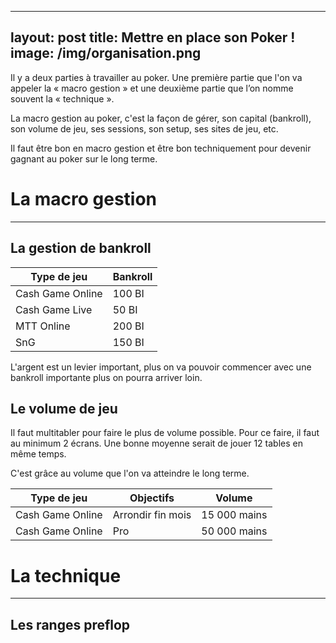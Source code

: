 

---
layout: post
title: Mettre en place son Poker !
image: /img/organisation.png
---
Il y a deux parties à travailler au poker. Une première partie que l'on va appeler la « macro gestion » et  une deuxième partie que l’on nomme souvent la « technique ».

La macro gestion au poker, c'est la façon de gérer, son capital (bankroll), son volume de jeu, ses sessions, son setup, ses sites de jeu, etc.

Il faut être bon en macro gestion et être bon techniquement pour devenir gagnant au poker sur le long terme.


# La macro gestion
---

## La gestion de bankroll


|Type de jeu|Bankroll|
|-|-|
|Cash Game Online|100 BI|
|Cash Game Live|50 BI|
|MTT Online|200 BI|
|SnG|150 BI|

L'argent est un levier important, plus on va pouvoir commencer avec une bankroll importante plus on pourra arriver loin.

## Le volume de jeu


Il faut multitabler pour faire le plus de volume possible.
Pour ce faire, il faut au minimum 2 écrans.
Une bonne moyenne serait de jouer 12 tables en même temps.

C'est grâce au volume que l'on va atteindre le long terme.

|Type de jeu|Objectifs|Volume|
|-|-|-|
|Cash Game Online|Arrondir fin mois|15 000 mains|
|Cash Game Online|Pro|50 000 mains|


# La technique
---

## Les ranges preflop
<!--stackedit_data:
eyJoaXN0b3J5IjpbLTExMTgzNDY1MDUsMjk3MzUyOTA0LDcxMD
gwODUzOCwtMTM0ODkzNTU2MiwxODExMjA5NjUxLC04NjU1MjM0
NjMsLTUyNjk2ODg2NywtMjkyMDU4ODEwXX0=
-->
